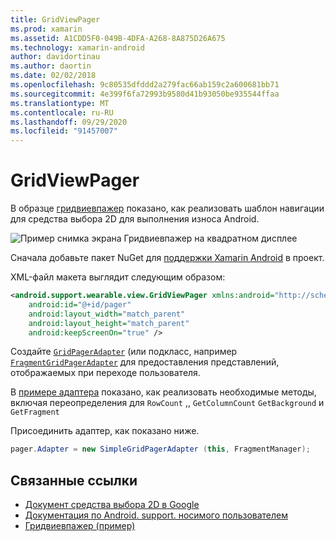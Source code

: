 ```yaml
---
title: GridViewPager
ms.prod: xamarin
ms.assetid: A1CDD5F0-049B-4DFA-A268-8A875D26A675
ms.technology: xamarin-android
author: davidortinau
ms.author: daortin
ms.date: 02/02/2018
ms.openlocfilehash: 9c80535dfddd2a279fac66ab159c2a600681bb71
ms.sourcegitcommit: 4e399f6fa72993b9580d41b93050be935544ffaa
ms.translationtype: MT
ms.contentlocale: ru-RU
ms.lasthandoff: 09/29/2020
ms.locfileid: "91457007"
---
```

# <a name="gridviewpager"></a>GridViewPager

В образце [гридвиевпажер](/samples/xamarin/monodroid-samples/wear-gridviewpager) показано, как реализовать шаблон навигации для средства выбора 2D для выполнения износа Android.

![Пример снимка экрана Гридвиевпажер на квадратном дисплее](gridviewpager-images/gridviewpager.png)

Сначала добавьте пакет NuGet для [поддержки Xamarin Android](https://www.nuget.org/packages/Xamarin.Android.Wear/) в проект.

XML-файл макета выглядит следующим образом:

```xml
<android.support.wearable.view.GridViewPager xmlns:android="http://schemas.android.com/apk/res/android"
    android:id="@+id/pager"
    android:layout_width="match_parent"
    android:layout_height="match_parent"
    android:keepScreenOn="true" />
```

Создайте [`GridPagerAdapter`](https://developer.android.com/reference/android/support/wearable/view/GridPagerAdapter.html)
(или подкласс, например [`FragmentGridPagerAdapter`](https://developer.android.com/reference/android/support/wearable/view/FragmentGridPagerAdapter.html)
для предоставления представлений, отображаемых при переходе пользователя.

В [примере адаптера](https://github.com/xamarin/monodroid-samples/blob/master/wear/GridViewPager/GridViewPager/SimpleGridPagerAdapter.cs) показано, как реализовать необходимые методы, включая переопределения для `RowCount` ,, `GetColumnCount` `GetBackground` и `GetFragment`

Присоединить адаптер, как показано ниже.

```csharp
pager.Adapter = new SimpleGridPagerAdapter (this, FragmentManager);
```

## <a name="related-links"></a>Связанные ссылки

- [Документ средства выбора 2D в Google](https://developer.android.com/training/wearables/ui/2d-picker.html)
- [Документация по Android. support. носимого пользователем](https://developer.android.com/reference/android/support/wearable/view/package-summary.html)
- [Гридвиевпажер (пример)](/samples/xamarin/monodroid-samples/wear-gridviewpager)